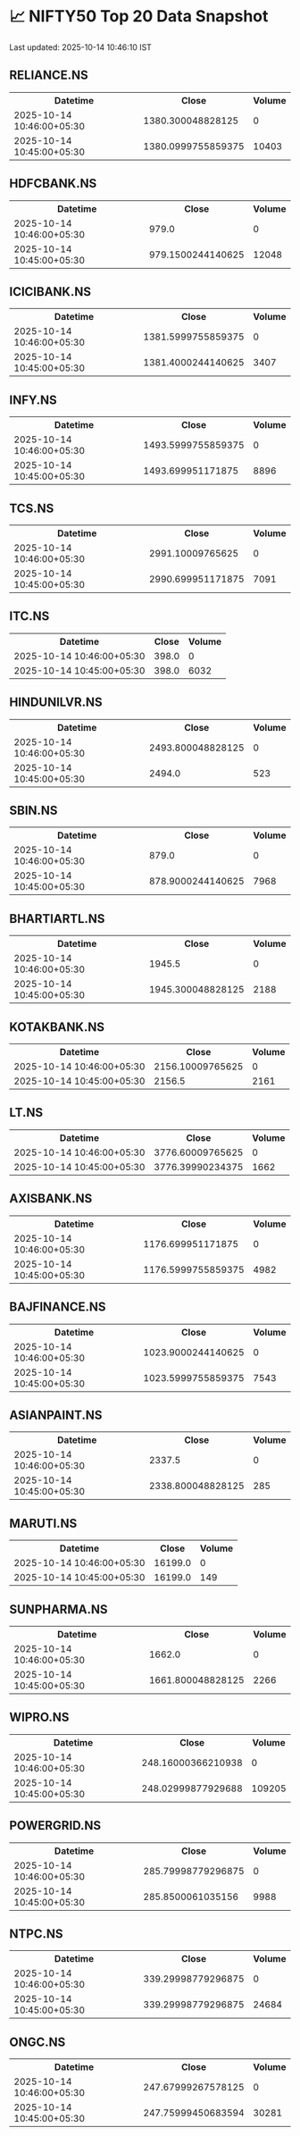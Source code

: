 # 📈 NIFTY50 Top 20 Data Snapshot

Last updated: 2025-10-14 10:46:10 IST

## RELIANCE.NS

<table>
  <tr><th>Datetime</th><th>Close</th><th>Volume</th></tr>
  <tr><td>2025-10-14 10:46:00+05:30</td><td>1380.300048828125</td><td>0</td></tr>
  <tr><td>2025-10-14 10:45:00+05:30</td><td>1380.0999755859375</td><td>10403</td></tr>
</table>

## HDFCBANK.NS

<table>
  <tr><th>Datetime</th><th>Close</th><th>Volume</th></tr>
  <tr><td>2025-10-14 10:46:00+05:30</td><td>979.0</td><td>0</td></tr>
  <tr><td>2025-10-14 10:45:00+05:30</td><td>979.1500244140625</td><td>12048</td></tr>
</table>

## ICICIBANK.NS

<table>
  <tr><th>Datetime</th><th>Close</th><th>Volume</th></tr>
  <tr><td>2025-10-14 10:46:00+05:30</td><td>1381.5999755859375</td><td>0</td></tr>
  <tr><td>2025-10-14 10:45:00+05:30</td><td>1381.4000244140625</td><td>3407</td></tr>
</table>

## INFY.NS

<table>
  <tr><th>Datetime</th><th>Close</th><th>Volume</th></tr>
  <tr><td>2025-10-14 10:46:00+05:30</td><td>1493.5999755859375</td><td>0</td></tr>
  <tr><td>2025-10-14 10:45:00+05:30</td><td>1493.699951171875</td><td>8896</td></tr>
</table>

## TCS.NS

<table>
  <tr><th>Datetime</th><th>Close</th><th>Volume</th></tr>
  <tr><td>2025-10-14 10:46:00+05:30</td><td>2991.10009765625</td><td>0</td></tr>
  <tr><td>2025-10-14 10:45:00+05:30</td><td>2990.699951171875</td><td>7091</td></tr>
</table>

## ITC.NS

<table>
  <tr><th>Datetime</th><th>Close</th><th>Volume</th></tr>
  <tr><td>2025-10-14 10:46:00+05:30</td><td>398.0</td><td>0</td></tr>
  <tr><td>2025-10-14 10:45:00+05:30</td><td>398.0</td><td>6032</td></tr>
</table>

## HINDUNILVR.NS

<table>
  <tr><th>Datetime</th><th>Close</th><th>Volume</th></tr>
  <tr><td>2025-10-14 10:46:00+05:30</td><td>2493.800048828125</td><td>0</td></tr>
  <tr><td>2025-10-14 10:45:00+05:30</td><td>2494.0</td><td>523</td></tr>
</table>

## SBIN.NS

<table>
  <tr><th>Datetime</th><th>Close</th><th>Volume</th></tr>
  <tr><td>2025-10-14 10:46:00+05:30</td><td>879.0</td><td>0</td></tr>
  <tr><td>2025-10-14 10:45:00+05:30</td><td>878.9000244140625</td><td>7968</td></tr>
</table>

## BHARTIARTL.NS

<table>
  <tr><th>Datetime</th><th>Close</th><th>Volume</th></tr>
  <tr><td>2025-10-14 10:46:00+05:30</td><td>1945.5</td><td>0</td></tr>
  <tr><td>2025-10-14 10:45:00+05:30</td><td>1945.300048828125</td><td>2188</td></tr>
</table>

## KOTAKBANK.NS

<table>
  <tr><th>Datetime</th><th>Close</th><th>Volume</th></tr>
  <tr><td>2025-10-14 10:46:00+05:30</td><td>2156.10009765625</td><td>0</td></tr>
  <tr><td>2025-10-14 10:45:00+05:30</td><td>2156.5</td><td>2161</td></tr>
</table>

## LT.NS

<table>
  <tr><th>Datetime</th><th>Close</th><th>Volume</th></tr>
  <tr><td>2025-10-14 10:46:00+05:30</td><td>3776.60009765625</td><td>0</td></tr>
  <tr><td>2025-10-14 10:45:00+05:30</td><td>3776.39990234375</td><td>1662</td></tr>
</table>

## AXISBANK.NS

<table>
  <tr><th>Datetime</th><th>Close</th><th>Volume</th></tr>
  <tr><td>2025-10-14 10:46:00+05:30</td><td>1176.699951171875</td><td>0</td></tr>
  <tr><td>2025-10-14 10:45:00+05:30</td><td>1176.5999755859375</td><td>4982</td></tr>
</table>

## BAJFINANCE.NS

<table>
  <tr><th>Datetime</th><th>Close</th><th>Volume</th></tr>
  <tr><td>2025-10-14 10:46:00+05:30</td><td>1023.9000244140625</td><td>0</td></tr>
  <tr><td>2025-10-14 10:45:00+05:30</td><td>1023.5999755859375</td><td>7543</td></tr>
</table>

## ASIANPAINT.NS

<table>
  <tr><th>Datetime</th><th>Close</th><th>Volume</th></tr>
  <tr><td>2025-10-14 10:46:00+05:30</td><td>2337.5</td><td>0</td></tr>
  <tr><td>2025-10-14 10:45:00+05:30</td><td>2338.800048828125</td><td>285</td></tr>
</table>

## MARUTI.NS

<table>
  <tr><th>Datetime</th><th>Close</th><th>Volume</th></tr>
  <tr><td>2025-10-14 10:46:00+05:30</td><td>16199.0</td><td>0</td></tr>
  <tr><td>2025-10-14 10:45:00+05:30</td><td>16199.0</td><td>149</td></tr>
</table>

## SUNPHARMA.NS

<table>
  <tr><th>Datetime</th><th>Close</th><th>Volume</th></tr>
  <tr><td>2025-10-14 10:46:00+05:30</td><td>1662.0</td><td>0</td></tr>
  <tr><td>2025-10-14 10:45:00+05:30</td><td>1661.800048828125</td><td>2266</td></tr>
</table>

## WIPRO.NS

<table>
  <tr><th>Datetime</th><th>Close</th><th>Volume</th></tr>
  <tr><td>2025-10-14 10:46:00+05:30</td><td>248.16000366210938</td><td>0</td></tr>
  <tr><td>2025-10-14 10:45:00+05:30</td><td>248.02999877929688</td><td>109205</td></tr>
</table>

## POWERGRID.NS

<table>
  <tr><th>Datetime</th><th>Close</th><th>Volume</th></tr>
  <tr><td>2025-10-14 10:46:00+05:30</td><td>285.79998779296875</td><td>0</td></tr>
  <tr><td>2025-10-14 10:45:00+05:30</td><td>285.8500061035156</td><td>9988</td></tr>
</table>

## NTPC.NS

<table>
  <tr><th>Datetime</th><th>Close</th><th>Volume</th></tr>
  <tr><td>2025-10-14 10:46:00+05:30</td><td>339.29998779296875</td><td>0</td></tr>
  <tr><td>2025-10-14 10:45:00+05:30</td><td>339.29998779296875</td><td>24684</td></tr>
</table>

## ONGC.NS

<table>
  <tr><th>Datetime</th><th>Close</th><th>Volume</th></tr>
  <tr><td>2025-10-14 10:46:00+05:30</td><td>247.67999267578125</td><td>0</td></tr>
  <tr><td>2025-10-14 10:45:00+05:30</td><td>247.75999450683594</td><td>30281</td></tr>
</table>

